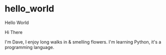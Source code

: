 # hello_world
Hello World

Hi There

I'm Dave, I enjoy long walks in & smelling flowers. I'm learning Python, it's a programming language.
